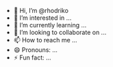 - 👋 Hi, I’m @rhodriko
- 👀 I’m interested in ...
- 🌱 I’m currently learning ...
- 💞️ I’m looking to collaborate on ...
- 📫 How to reach me ...
- 😄 Pronouns: ...
- ⚡ Fun fact: ...

<!---
rhodriko/rhodriko is a ✨ special ✨ repository because its `README.md` (this file) appears on your GitHub profile.
You can click the Preview link to take a look at your changes.
--->
